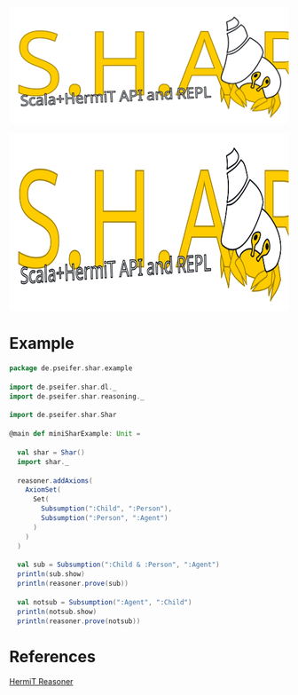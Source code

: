 ![S.H.A.R Logo](resources/shar-logo.svg?raw=true "S.H.A.R Logo")
<p align="center">
  <img width="768" height="320" src="resources/shar-logo.svg?raw=true">
</p>

# Example
```scala
package de.pseifer.shar.example

import de.pseifer.shar.dl._
import de.pseifer.shar.reasoning._

import de.pseifer.shar.Shar

@main def miniSharExample: Unit =

  val shar = Shar()
  import shar._

  reasoner.addAxioms(
    AxiomSet(
      Set(
        Subsumption(":Child", ":Person"),
        Subsumption(":Person", ":Agent")
      )
    )
  )

  val sub = Subsumption(":Child & :Person", ":Agent")
  println(sub.show)
  println(reasoner.prove(sub))

  val notsub = Subsumption(":Agent", ":Child")
  println(notsub.show)
  println(reasoner.prove(notsub))
```

# References

[HermiT Reasoner](http://www.hermit-reasoner.com/)
